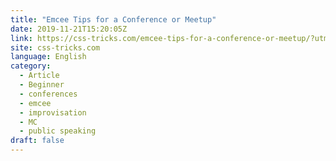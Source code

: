 ```yaml
---
title: "Emcee Tips for a Conference or Meetup"
date: 2019-11-21T15:20:05Z
link: https://css-tricks.com/emcee-tips-for-a-conference-or-meetup/?utm_medium=RSS&utm_source=news.12bit.vn
site: css-tricks.com
language: English
category:
  - Article
  - Beginner
  - conferences
  - emcee
  - improvisation
  - MC
  - public speaking
draft: false
---
```


